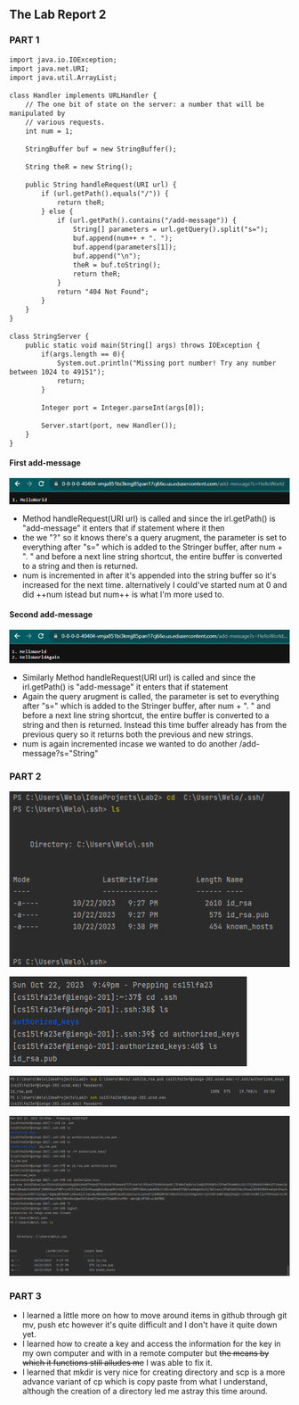 
## The Lab Report 2

### PART 1
```
import java.io.IOException;
import java.net.URI;
import java.util.ArrayList;

class Handler implements URLHandler {
    // The one bit of state on the server: a number that will be manipulated by
    // various requests.
    int num = 1;

    StringBuffer buf = new StringBuffer();

    String theR = new String();

    public String handleRequest(URI url) {
        if (url.getPath().equals("/")) {
            return theR;
        } else {
            if (url.getPath().contains("/add-message")) {
                String[] parameters = url.getQuery().split("s=");
                buf.append(num++ + ". ");
                buf.append(parameters[1]);
                buf.append("\n");
                theR = buf.toString();
                return theR;
            }
            return "404 Not Found";
        }
    }
}

class StringServer {
    public static void main(String[] args) throws IOException {
        if(args.length == 0){
            System.out.println("Missing port number! Try any number between 1024 to 49151");
            return;
        }

        Integer port = Integer.parseInt(args[0]);

        Server.start(port, new Handler());
    }
}

```

#### First add-message

  ![Image](Part1_1.png)

- Method handleRequest(URI url) is called and since the irl.getPath() is "add-message" it enters that if statement where it then
- the we "?" so it knows there's a query arugment, the parameter is set to everything after "s=" which is added to the Stringer buffer, after num + ". " and before a next line string shortcut, the entire buffer is converted to a string and then is returned.
- num is incremented in after it's appended into the string buffer so it's increased for the next time. alternatively I could've started num at 0 and did ++num istead but num++ is what I'm more used to.


#### Second add-message 

  ![Image](Part1_2.png)

- Similarly Method handleRequest(URI url) is called and since the irl.getPath() is "add-message" it enters that if statement
- Again the query arugment is called, the parameter is set to everything after "s=" which is added to the Stringer buffer, after num + ". " and before a next line string shortcut, the entire buffer is converted to a string and then is returned. Instead this time buffer already has from the previous query so it returns both the previous and new strings.
- num is again incremented incase we wanted to do another /add-message?s="String"
  

### PART 2


  ![Image](PrivateKeyOnComp.png)

  
  ![Image](PublicKeyInSSH2.png)


  ![Images](NoWorky.png)
  

  ![Images](fixingMyIssue.png)


### PART 3

- I learned a little more on how to move around items in github through git mv, push etc however it's quite difficult and I don't have it quite down yet.
- I learned how to create a key and access the information for the key in my own computer and with in a remote computer but ~~the means by which it functions still alludes me~~ I was able to fix it.
- I learned that mkdir is very nice for creating directory and scp is a more advance variant of cp which is copy paste from what I understand, although the creation of a directory led me astray this time around.








